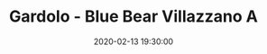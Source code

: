 ---
title: Gardolo - Blue Bear Villazzano A
date: 2020-02-13 19:30:00
squadra-a: Blue Bear Villazzano A
punteggio-a: 
squadra-b: Bc Gardolo
punteggio-b: 
partite/squadra: promozione-19-20
luogo: Centro Sportivo Trento Nord
categoria: promozione
---